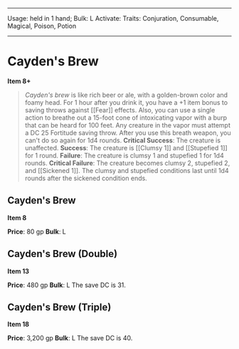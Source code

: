 
---
Usage: held in 1 hand;
Bulk: L
Activate: 
Traits: Conjuration, Consumable, Magical, Poison, Potion

---

# Cayden's Brew

**Item 8+**

>  *Cayden's brew* is like rich beer or ale, with a golden-brown color and foamy head. For 1 hour after you drink it, you have a +1 item bonus to saving throws against [[Fear]] effects. Also, you can use a single action to breathe out a 15-foot cone of intoxicating vapor with a burp that can be heard for 100 feet. Any creature in the vapor must attempt a DC 25 Fortitude saving throw. After you use this breath weapon, you can't do so again for 1d4 rounds.
**Critical Success**: The creature is unaffected.
**Success**: The creature is [[Clumsy 1]] and [[Stupefied 1]] for 1 round.
**Failure**: The creature is clumsy 1 and stupefied 1 for 1d4 rounds.
**Critical Failure**: The creature becomes clumsy 2, stupefied 2, and [[Sickened 1]]. The clumsy and stupefied conditions last until 1d4 rounds after the sickened condition ends.

## Cayden's Brew

**Item 8**

**Price**: 80 gp
**Bulk**: L


## Cayden's Brew (Double)

**Item 13**

**Price**: 480 gp
**Bulk**: L
The save DC is 31.

## Cayden's Brew (Triple)

**Item 18**

**Price**: 3,200 gp
**Bulk**: L
The save DC is 40.
